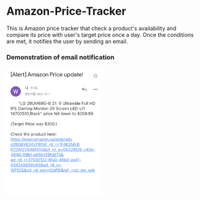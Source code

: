 # Amazon-Price-Tracker
This is Amazon price tracker that check a product's availability and compare its price with user's target price once a day.
Once the conditions are met, it notifies the user by sending an email.

### Demonstration of email notification
<img src="images/demo-email.png" alt="" width="250"/>
